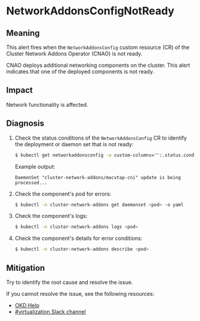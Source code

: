 # NetworkAddonsConfigNotReady
<!--edited by apinnick, Nov. 2022-->

## Meaning

This alert fires when the `NetworkAddonsConfig` custom resource (CR) of the Cluster Network Addons Operator (CNAO) is not ready.

CNAO deploys additional networking components on the cluster. This alert indicates that one of the deployed components is not ready.

## Impact

Network functionality is affected.

## Diagnosis

1. Check the status conditions of the `NetworkAddonsConfig` CR to identify the deployment or daemon set that is not ready:

   ```bash
   $ kubectl get networkaddonsconfig -o custom-columns="":.status.conditions[*].message
   ```

   Example output:

   ```
   DaemonSet "cluster-network-addons/macvtap-cni" update is being processed...
   ```

2. Check the component's pod for errors:

   ```bash
   $ kubectl -n cluster-network-addons get daemonset <pod> -o yaml
   ```

3. Check the component's logs:

   ```bash
   $ kubectl -n cluster-network-addons logs <pod>
   ```

4. Check the component's details for error conditions:

   ```bash
   $ kubectl -n cluster-network-addons describe <pod>
   ```

## Mitigation

Try to identify the root cause and resolve the issue.

<!--DS: If you cannot resolve the issue, log in to the link:https://access.redhat.com[Customer Portal] and open a support case, attaching the artifacts gathered during the Diagnosis procedure.-->
<!--USstart-->
If you cannot resolve the issue, see the following resources:

- [OKD Help](https://www.okd.io/help/)
- [#virtualization Slack channel](https://kubernetes.slack.com/channels/virtualization)
<!--USend-->
